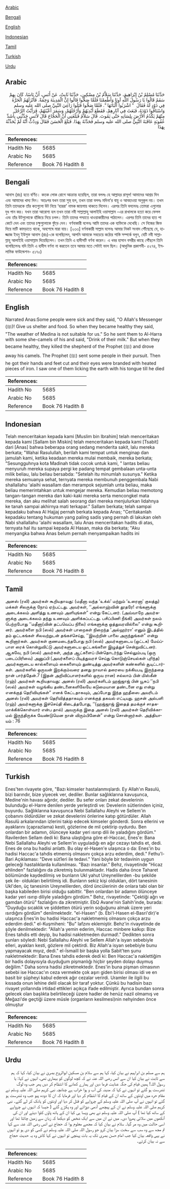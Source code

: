 [Arabic](#arabic)

[Bengali](#bengali)

[English](#english)

[Indonesian](#indonesian)

[Tamil](#tamil)

[Turkish](#turkish)

[Urdu](#urdu)

## Arabic


<div dir="rtl" lang="ar" style={{fontSize:'larger',backgroundColor:'#f8f9fa',padding:20}}>
حَدَّثَنَا مُسْلِمُ بْنُ إِبْرَاهِيمَ، حَدَّثَنَا سَلاَّمُ بْنُ مِسْكِينٍ، حَدَّثَنَا ثَابِتٌ، عَنْ أَنَسٍ، أَنَّ نَاسًا، كَانَ بِهِمْ سَقَمٌ قَالُوا يَا رَسُولَ اللَّهِ آوِنَا وَأَطْعِمْنَا فَلَمَّا صَحُّوا قَالُوا إِنَّ الْمَدِينَةَ وَخِمَةٌ‏.‏ فَأَنْزَلَهُمُ الْحَرَّةَ فِي ذَوْدٍ لَهُ فَقَالَ ‏ "‏ اشْرَبُوا أَلْبَانَهَا ‏"‏‏.‏ فَلَمَّا صَحُّوا قَتَلُوا رَاعِيَ النَّبِيِّ صلى الله عليه وسلم وَاسْتَاقُوا ذَوْدَهُ، فَبَعَثَ فِي آثَارِهِمْ، فَقَطَعَ أَيْدِيَهُمْ وَأَرْجُلَهُمْ، وَسَمَرَ أَعْيُنَهُمْ، فَرَأَيْتُ الرَّجُلَ مِنْهُمْ يَكْدُمُ الأَرْضَ بِلِسَانِهِ حَتَّى يَمُوتَ‏.‏ قَالَ سَلاَّمٌ فَبَلَغَنِي أَنَّ الْحَجَّاجَ قَالَ لأَنَسٍ حَدِّثْنِي بِأَشَدِّ عُقُوبَةٍ عَاقَبَهُ النَّبِيُّ صلى الله عليه وسلم فَحَدَّثَهُ بِهَذَا‏.‏ فَبَلَغَ الْحَسَنَ فَقَالَ وَدِدْتُ أَنَّهُ لَمْ يُحَدِّثْهُ‏ بِهَذَا
</div>
<div style={{backgroundColor:'#f8f9fa',padding:20, marginBottom: 10}}><table> <thead> <tr> <th>References:</th> <th></th> </tr> </thead> <tbody><tr><td>Hadith No</td><td>5685</td></tr><tr><td>Arabic No</td><td>5685</td></tr><tr><td>Reference</td><td>Book 76 Hadith 8</td></tr></tbody></table></div>

## Bengali


<div dir="ltr" lang="bn" style={{fontSize:'larger',backgroundColor:'#f8f9fa',padding:20}}>
আনাস (রাঃ) হতে বর্ণিত। কতক লোক রোগে আক্রান্ত হয়েছিল, তারা বললঃ হে আল্লাহর রাসূল! আমাদের আশ্রয় দিন এবং আমাদের খাদ্য দিন। অতঃপর যখন তারা সুস্থ হল, তখন তারা বললঃ মদিনা’র বায়ু ও আবহাওয়া অনুকূল নয়। তখন তিনি তাদেরকে তাঁর কতগুলো উট নিয়ে ‘হাররা’ নামক জায়গায় থাকতে দিলেন। এরপর তিনি বললেনঃ তোমরা এগুলোর দুধ পান কর। যখন তারা আরোগ্য হল তখন তারা নবী সাল্লাল্লাহু আলাইহি ওয়াসাল্লাম -এর রাখালকে হত্যা করে ফেলল এবং তাঁর উটগুলোকে হাঁকিয়ে নিয়ে চলল। তিনি তাদের পশ্চাতে ধাওয়াকারীদের পাঠালেন। এরপর তিনি তাদের হাত পা কেটে দেন এবং তাদের চক্ষুগুলোকে ফুঁড়ে দেন। বর্ণনাকারী বলেনঃ আমি তাদের এক ব্যক্তিকে দেখেছি। সে নিজের জিভ দিয়ে মাটি কামড়াতে থাকে, অবশেষে মারা যায়। [২৩৩] বর্ণনাকারী সাল্লাম বলেনঃ আমার নিকট সংবাদ পৌঁছেছে যে, হাজ্জাজ ইবনু ইউসুফ আনাস (রাঃ)-কে বলেছিলেন, আপনি আমাকে সবচেয়ে কঠোর শাস্তি সম্পর্কে বলুন, যেটি নবী সাল্লাল্লাহু আলাইহি ওয়াসাল্লাম দিয়েছিলেন। তখন তিনি এ হাদীসটি বর্ণনা করেন। এ খবর হাসান বসরীর কাছে পৌঁছলে তিনি বলেছিলেনঃ যদি তিনি এ হাদীস বর্ণনা না করতেন তবে আমার মতে সেটাই ভাল ছিল। (আধুনিক প্রকাশনী- ৫২৭৪, ইসলামিক ফাউন্ডেশন- ৫১৭০)
</div>
<div style={{backgroundColor:'#f8f9fa',padding:20, marginBottom: 10}}><table> <thead> <tr> <th>References:</th> <th></th> </tr> </thead> <tbody><tr><td>Hadith No</td><td>5685</td></tr><tr><td>Arabic No</td><td>5685</td></tr><tr><td>Reference</td><td>Book 76 Hadith 8</td></tr></tbody></table></div>

## English


<div dir="ltr" lang="en" style={{fontSize:'larger',backgroundColor:'#f8f9fa',padding:20}}>
Narrated Anas:Some people were sick and they said, "O Allah's Messenger (ﷺ)! Give us shelter and food. So when they became healthy they said, "The weather of Medina is not suitable for us." So he sent them to Al-Harra with some she-camels of his and said, "Drink of their milk." But when they became healthy, they killed the shepherd of the Prophet (ﷺ) and drove away his camels. The Prophet (ﷺ) sent some people in their pursuit. Then he got their hands and feet cut and their eyes were branded with heated pieces of iron. I saw one of them licking the earth with his tongue till he died
</div>
<div style={{backgroundColor:'#f8f9fa',padding:20, marginBottom: 10}}><table> <thead> <tr> <th>References:</th> <th></th> </tr> </thead> <tbody><tr><td>Hadith No</td><td>5685</td></tr><tr><td>Arabic No</td><td>5685</td></tr><tr><td>Reference</td><td>Book 76 Hadith 8</td></tr></tbody></table></div>

## Indonesian


<div dir="ltr" lang="id" style={{fontSize:'larger',backgroundColor:'#f8f9fa',padding:20}}>
Telah menceritakan kepada kami [Muslim bin Ibrahim] telah menceritakan kepada kami [Sallam bin Miskin] telah menceritakan kepada kami [Tsabit] dari [Anas] bahwa beberapa orang sedang menderita sakit, lalu mereka berkata; "Wahai Rasulullah, berilah kami tempat untuk menginap dan jamulah kami, ketika keadaan mereka mulai membaik, mereka berkata; "Sesungguhnya kota Madinah tidak cocok untuk kami, " lantas beliau menyuruh mereka supaya pergi ke padang tempat gembalaan unta-unta milik beliau, lalu beliau bersabda: "Setelah itu minumlah susunya." Ketika mereka semuanya sehat, ternyata mereka membunuh penggembala Nabi shallallahu 'alaihi wasallam dan merampok sejumlah unta beliau, maka beliau memerintahkan untuk mengejar mereka. Kemudian beliau memotong tangan-tangan mereka dan kaki-kaki mereka serta mencongkel mata mereka, dan aku melihat salah seorang dari mereka menjulurkan lidahnya ke tanah sampai akhirnya mati terkapar." Sallam berkata; telah sampai kepadaku bahwa Al Hajjaj pernah berkata kepada Anas; "Ceritakanlah kepadaku tentang hukuman yang paling sadis yang pernah di lakukan oleh Nabi shallallahu 'alaihi wasallam, lalu Anas menceritakan hadits di atas, ternyata hal itu sampai kepada Al Hasan, maka dia berkata; "Aku menyangka bahwa Anas belum pernah menyampaikan hadits ini
</div>
<div style={{backgroundColor:'#f8f9fa',padding:20, marginBottom: 10}}><table> <thead> <tr> <th>References:</th> <th></th> </tr> </thead> <tbody><tr><td>Hadith No</td><td>5685</td></tr><tr><td>Arabic No</td><td>5685</td></tr><tr><td>Reference</td><td>Book 76 Hadith 8</td></tr></tbody></table></div>

## Tamil


<div dir="ltr" lang="ta" style={{fontSize:'larger',backgroundColor:'#f8f9fa',padding:20}}>
அனஸ் (ரலி) அவர்கள் கூறியதாவது: (மதீனா வந்த ‘உக்ல்’ மற்றும் ‘உரைனா’ குலத்து) மக்கள் சிலருக்கு நோய் ஏற்பட்டது. அவர்கள், ‘‘அல்லாஹ்வின் தூதரே! எங்களுக்கு அடைக்கலம் அளித்து உணவும் அளியுங்கள்” என்று கேட்டனர். (அவ்வாறே அவர்களுக்கு அடைக்கலம் தந்து உணவும் அளிக்கப்பட்டது. பசிப்பிணி நீங்கி) அவர்கள் நலம் பெற்றபோது ‘‘மதீனா(வின் தட்பவெப்ப நிலை) எங்களுக்கு ஒத்துவரவில்லை” என்று கூறினர். அவர்களை நபி (ஸல்) அவர்கள் பாறைகள் நிறைந்த ‘அல்ஹர்ரா’ எனும் இடத்தில் தம் ஒட்டகங்கள் சிலவற்றுடன் தங்கச்செய்து, ‘‘இவற்றின் பாலை அருந்துங்கள்” என்று கூறினார்கள். அவர்கள் குணமடைந்தபோது நபி (ஸல்) அவர்களுடைய (ஒட்டக) மேய்ப்பாள ரைக் கொன்றுவிட்டு அவர்களுடைய ஒட்டகங்களை இழுத்துச் சென்றுவிட்டனர். ஆகவே, நபி (ஸல்) அவர்கள், அந்த ஆட்களைப் பின்தொடர்ந்து செல்லும்படி (ஒரு படைப்பிரிவை) அனுப்பி (அவர்களைப் பிடித்துவரச் செய்து கொடுஞ்செயல்கள் புரிந்த) அவர்களுடைய கால்களையும் கைகளையும் துண்டித்து அவர்களின் கண்களில் சூடிட்டார்கள். அவர்களில் ஒருவன் இறக்கும்வரை தனது நாவால் தரையை நக்கியபடி இருந்ததை நான் பார்த்தேன்.7 (இதன் அறிவிப்பாளர்களில் ஒருவ ரான) சல்லாம் பின் மிஸ்கீன் (ரஹ்) அவர்கள் கூறியதாவது: அனஸ் (ரலி) அவர்களிடம் ஹஜ்ஜாஜ் பின் யூசுப் ‘‘நபி (ஸல்) அவர்கள் வழங்கிய தண்டனைகளிலேயே கடுமையான தண்டனை எது என்று எனக்குத் தெரிவியுங்கள்” எனக் கேட்டதாகவும், அப்போது இந்த ஹதீஸை அவரிடம் அனஸ் (ரலி) அவர்கள் தெரிவித்ததாகவும் எனக்குத் தகவல் எட்டியது. ஹசன் அல்பளி (ரஹ்) அவர்களுக்கு இச்செய்தி கிடைத்தபோது, ‘‘(ஹஜ்ஜாஜ் இதைத் தமக்குச் சாதகமாக்கிக்கொள்வார் என்ப தால்) அவருக்கு இதை அனஸ் (ரலி) அவர்கள் தெரிவிக்காமல் இருந்திருக்க வேண்டுமென நான் விரும்பினேன்” என்று சொன்னார்கள். அத்தியாயம் : 76
</div>
<div style={{backgroundColor:'#f8f9fa',padding:20, marginBottom: 10}}><table> <thead> <tr> <th>References:</th> <th></th> </tr> </thead> <tbody><tr><td>Hadith No</td><td>5685</td></tr><tr><td>Arabic No</td><td>5685</td></tr><tr><td>Reference</td><td>Book 76 Hadith 8</td></tr></tbody></table></div>

## Turkish


<div dir="ltr" lang="tr" style={{fontSize:'larger',backgroundColor:'#f8f9fa',padding:20}}>
Enes'ten rivayete göre, "Bazı kimseler hastalanmışlardı. Ey Allah'ın Rasulü, bizi barındır, bize yiyecek ver, dediler. Bunlar sağlıklarına kavuşunca, Medine'nin havası ağırdır, dediler. Bu sefer onları zekat develerinin bulunduğu el-Harre denilen yerde yerleştirdi ve: Develerin sütlerinden içiniz, buyurdu. Sağlıklarına kavuşunca Nebi Sallallahu Aleyhi ve Sellem'in çobanını öldürdüler ve zekat develerini önlerine katıp götürdüler. Allah Rasulü arkalarından izlerini takip edecek kimseler gönderdi. Sonra ellerini ve ayaklarını (çaprazlama) kesti, gözlerine de mil çektirip oydurdu. Ben onlardan bir adamın, ölünceye kadar yeri ısırıp dili ile yaladığını gördüm." Ravilerden Sellam dedi ki: Bana ulaştığına göre el-Haccac, Enes'e: Bana Nebi Sallallahu Aleyhi ve Sellem'in uyguladığı en ağır cezayı tahdis et, dedi. Enes de ona bu hadisi anlattı. Bu olay el-Hasen'e ulaşınca o da: Enes'in bu hadisi Haccac'a tahdis etmemiş olmasını çokça arzu ederdim, dedi." Fethu'l-Bari Açıklaması: "Deve süt1eri ile tedavi." Yani böyle bir tedavinin uygun geleceği hastalıklarda kullanılması. "Bazı insanlar." Behz, rivayetinde "Hicaz ehlinden" fazlalığını da zikretmiş bulunmaktadır. Hadis daha önce Taharet bölümünde kaydedilmiş ve bunların Ukl yahut Ureynelilerden -bu şekilde şek ile- oldukları belirtilmiş idi. Bunların sekiz kişi oldukları, dört tanesinin Ukl'den, üç tanesinin Ureynelilerden, dörd üncülerinin de onlara tabi olan bir başka kabileden birisi olduğu sabittir. "Ben onlardan bir adamın ölünceye kadar yeri ısırıp diliyle yaladığını gördüm." Behz, rivayetinde: "Çektiği ağrı ve gamdan ötürü" fazlalığını da zikretmiştir. EbQ Avane'nin Sahih'inde, burada: "Duyduğu sıcaklık ve şiddetten ötürü yerin soğuğunu almak üzere yeri ısırdığını gördüm" denilmektedir. "el-Hasen" (b. Ebi'l-Hasen el-Basri'dir)'e ulaşınca Enes'in bu hadisi Haccac'a nakletmemiş olmasını çokça arzu ederdim dedi." el-Kuşmiheni: "Bu" lafzını eklemiştir. Behz'in rivayetinde de şöyle denilmektedir: "Allah'a yemin ederim, Haccac minbere kalkıp: Bize Enes tahdis etti deyip, bu hadisi nakletmeden durmad!." Dedikten sonra şunları söyledi: Nebi Sallallahu Aleyhi ve Sellem Allah'a isyan sebebiyle elleri, ayakları kesti, gözlere mil çektirdi. Biz Allah'a isyan sebebiyle bunu yapmayacak mıyız, dedi." el-İsmaill bir başka yolla Sabit'ten şunu nakletmektedir: Bana Enes tahdis ederek dedi ki: Ben Haccac'a naklettiğim bir hadis dolayısıyla duyduğum pişmanlığı hiçbir şeyden dolayı duymuş değilim." Daha sonra hadisi zikretmektedir. Enes'in buna pişman olmasının sebebi ise Haccac'ın ceza vermekte çok aşırı giden birisi olması idi ve en basit bir şüpheyi kabul ederek ağır cezalar verirdi. Uramler ile ilgili bu kıssada onun lehine delil olacak bir taraf yoktur. Çünkü bu hadisin bazı rivayet yollarında irtidad ettikleri açıkça ifade edilmiştir. Ayrıca bundan sonra gelecek olan başlıkta belirtileceği üzere hadler de henüz nazil olmamış ve Meğazi'de geçtiği üzere müsle (organların kesilmesi)nin nehyinden önce olmuştur
</div>
<div style={{backgroundColor:'#f8f9fa',padding:20, marginBottom: 10}}><table> <thead> <tr> <th>References:</th> <th></th> </tr> </thead> <tbody><tr><td>Hadith No</td><td>5685</td></tr><tr><td>Arabic No</td><td>5685</td></tr><tr><td>Reference</td><td>Book 76 Hadith 8</td></tr></tbody></table></div>

## Urdu


<div dir="rtl" lang="ur" style={{fontSize:'larger',backgroundColor:'#f8f9fa',padding:20}}>
ہم سے مسلم بن ابراہیم نے بیان کیا، کہا ہم سے سلام بن مسکین ابوالروح بصریٰ نے بیان کیا، کہا کہ ہم سے ثابت نے بیان کیا ان سے انس رضی اللہ عنہ نے کہ کچھ لوگوں کو بیماری تھی، انہوں نے کہا: یا رسول اللہ! ہمیں قیام کی جگہ عنایت فرما دیں اور ہمارے کھانے کا انتظام کر دیں پھر جب وہ لوگ تندرست ہو گئے تو انہوں نے کہا کہ مدینہ کی آب و ہوا خراب ہے چنانچہ نبی کریم صلی اللہ علیہ وسلم نے مقام حرہ میں اونٹوں کے ساتھ ان کے قیام کا انتظام کر دیا اور فرمایا کہ ان کا دودھ پیو جب وہ تندرست ہو گئے تو انہوں نے آپ صلی اللہ علیہ وسلم کے چرواہے کو قتل کر دیا اور اونٹوں کو ہانک کر لے گئے۔ نبی کریم صلی اللہ علیہ وسلم نے ان کے پیچھے آدمی دوڑائے اور وہ پکڑے گئے ( جیسا کہ انہوں نے چرواہے کے ساتھ کیا تھا ) آپ صلی اللہ علیہ وسلم نے بھی ویسا ہی کیا ان کے ہاتھ پاؤں کٹوا دیئے اور ان کی آنکھوں میں سلائی پھروا دی۔ میں نے ان میں سے ایک شخص کو دیکھا کہ زبان سے زمین چاٹتا تھا اور اسی حالت میں وہ مر گیا۔ سلام نے بیان کیا کہ مجھے معلوم ہوا کہ حجاج نے انس رضی اللہ عنہ سے کہا تم مجھ سے وہ سب سے سخت سزا بیان کرو جو رسول اللہ صلی اللہ علیہ وسلم نے کسی کو دی ہو تو انہوں نے یہی واقعہ بیان کیا جب امام حسن بصری تک یہ بات پہنچی تو انہوں نے کہا کاش وہ یہ حدیث حجاج سے نہ بیان کرتے۔
</div>
<div style={{backgroundColor:'#f8f9fa',padding:20, marginBottom: 10}}><table> <thead> <tr> <th>References:</th> <th></th> </tr> </thead> <tbody><tr><td>Hadith No</td><td>5685</td></tr><tr><td>Arabic No</td><td>5685</td></tr><tr><td>Reference</td><td>Book 76 Hadith 8</td></tr></tbody></table></div>